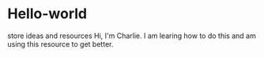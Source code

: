 # Hello-world
store ideas and resources
Hi, I'm Charlie.  I am learing how to do this and am using this resource to get better.
